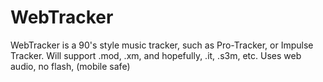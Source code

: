 WebTracker
==========

WebTracker is a 90's style music tracker, such as Pro-Tracker, or Impulse Tracker. Will support .mod, .xm, and hopefully, .it, .s3m, etc. Uses web audio, no flash, (mobile safe)
